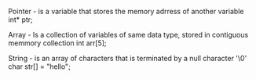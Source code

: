 Pointer - is a variable that stores the memory adrress of another variable
	int* ptr;

Array - Is a collection of variables of same data type, stored in contiguous memmory collection
	int arr[5];

String - is an array of characters that is terminated by a null character '\0'
	char str[] = "hello";
